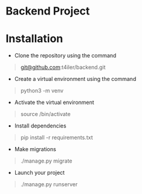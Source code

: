 <h1>Backend Project</h1>

<h1>Installation</h1>

+ Clone the repository using the command

> git@github.com:t4iler/backend.git

+ Create a virtual environment using the command

> python3 -m venv <name of your environment> 

+ Activate the virtual environment

> source <name of your environment>/bin/activate

+ Install dependencies

> pip install -r requirements.txt 

+ Make migrations

>  ./manage.py migrate

+ Launch your project

> ./manage.py runserver
